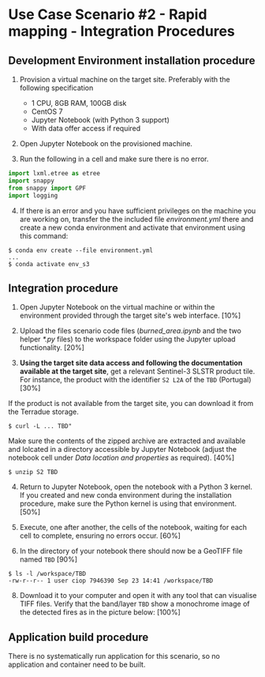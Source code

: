 # Use Case Scenario #2 - Rapid mapping - Integration Procedures

## Development Environment installation procedure

1. Provision a virtual machine on the target site. Preferably with the following specification
    - 1 CPU, 8GB RAM, 100GB disk
    - CentOS 7
    - Jupyter Notebook (with Python 3 support)
    - With data offer access if required
  
2. Open Jupyter Notebook on the provisioned machine.

3. Run the following in a cell and make sure there is no error.

```python
import lxml.etree as etree
import snappy 
from snappy import GPF
import logging
```

4. If there is an error and you have sufficient privileges on the machine you are working on, transfer the the included file _environment.yml_ there and create a new conda environment and activate that environment using this command:
```console
$ conda env create --file environment.yml
...
$ conda activate env_s3
```

## Integration procedure 

1. Open Jupyter Notebook on the virtual machine or within the environment provided through the target site's web interface. [10%]

2. Upload the files scenario code files (_burned\_area.ipynb_ and the two helper _*.py_ files) to the workspace folder using the Jupyter upload functionality. [20%]

3. **Using the target site data access and following the documentation available at the target site**, get a relevant Sentinel-3 SLSTR product tile. For instance, the product with the identifier `S2 L2A` of the `TBD` (Portugal) [30%]

If the product is not available from the target site, you can download it from the Terradue storage.

```console
$ curl -L ... TBD"
```

Make sure the contents of the zipped archive are extracted and available and lolcated in a directory accessible by Jupyter Notebook (adjust the notebook cell under *Data location and properties* as required). [40%]

```console
$ unzip S2 TBD
```
4. Return to Jupyter Notebook, open the notebook with a Python 3 kernel. If you created and new conda environment during the installation procedure, make sure the Python kernel is using that environment. [50%]

5. Execute, one after another, the cells of the notebook, waiting for each cell to complete, ensuring no errors occur. [60%]

6. In the directory of your notebook there should now be a GeoTIFF file named `TBD` [90%]

```console
$ ls -l /workspace/TBD
-rw-r--r-- 1 user ciop 7946390 Sep 23 14:41 /workspace/TBD
```

8. Download it to your computer and open it with any tool that can visualise TIFF files. Verify that the band/layer `TBD` show a monochrome image of the detected fires as in the picture below: [100%]



## Application build procedure 

There is no systematically run application for this scenario, so no application and container need to be built.